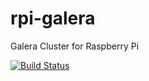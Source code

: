 # rpi-galera
Galera Cluster for Raspberry Pi

[![Build Status](https://travis-ci.org/codementality/rpi-galera.svg?branch=master)](https://travis-ci.org/codementality/rpi-galera)
